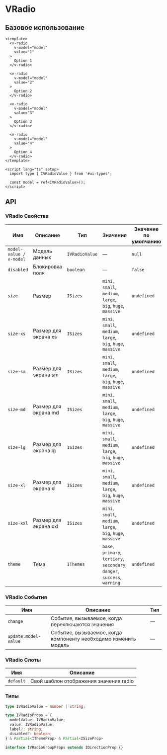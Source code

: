 # VRadio

## Базовое использование
```vue
<template>
  <v-radio
    v-model="model"
    value="1"
  >
    Option 1
  </v-radio>

  <v-radio
    v-model="model"
    value="2"
  >
    Option 2
  </v-radio>

  <v-radio
    v-model="model"
    value="3"
  >
    Option 3
  </v-radio>

  <v-radio
    v-model="model"
    value="4"
  >
    Option 4
  </v-radio>
</template>

<script lang="ts" setup>
  import type { IVRadioValue } from '#ui-types';

  const model = ref<IVRadioValue>();
</script>
```

## API

### VRadio Свойства
| Имя                     | Описание              | Тип            | Значения                                                                    | Значение по умолчанию | Обязательно | 
|-------------------------|-----------------------|----------------|-----------------------------------------------------------------------------|-----------------------|-------------|
| `model-value / v-model` | Модель данных         | `IVRadioValue` | —                                                                           | `null`                | `false`     |
| `disabled`              | Блокировка поля       | `boolean`      | —                                                                           | `false`               | `false`     |
| `size`                  | Размер                | `ISizes`       | `mini`, `small`, `medium`, `large`, `big`, `huge`, `massive`                | `undefined`           | `false`     |
| `size-xs`               | Размер для экрана xs  | `ISizes`       | `mini`, `small`, `medium`, `large`, `big`, `huge`, `massive`                | `undefined`           | `false`     |
| `size-sm`               | Размер для экрана sm  | `ISizes`       | `mini`, `small`, `medium`, `large`, `big`, `huge`, `massive`                | `undefined`           | `false`     |
| `size-md`               | Размер для экрана md  | `ISizes`       | `mini`, `small`, `medium`, `large`, `big`, `huge`, `massive`                | `undefined`           | `false`     |
| `size-lg`               | Размер для экрана lg  | `ISizes`       | `mini`, `small`, `medium`, `large`, `big`, `huge`, `massive`                | `undefined`           | `false`     |
| `size-xl`               | Размер для экрана xl  | `ISizes`       | `mini`, `small`, `medium`, `large`, `big`, `huge`, `massive`                | `undefined`           | `false`     |
| `size-xxl`              | Размер для экрана xxl | `ISizes`       | `mini`, `small`, `medium`, `large`, `big`, `huge`, `massive`                | `undefined`           | `false`     |
| `theme`                 | Тема                  | `IThemes`      | `base`, `primary`, `tertiary`, `secondary`, `danger`, `success`, `warning`  | `undefined`           | `false`     |

### VRadio События
| Имя                  | Описание                                                         | Тип |
|----------------------|------------------------------------------------------------------|-----|
| `change`             | Событие, вызываемое, когда переключаются значения                | —   |
| `update:model-value` | Событие, вызываемое, когда компоненту необходимо изменить модель | —   |

### VRadio Слоты
| Имя        | Описание                               |
|------------|----------------------------------------|
| `default`  | Свой шаблон отображения значения radio |

### Типы
```typescript
type IVRadioValue = number | string;

type IVRadioProps = {
  modelValue: IVRadioValue;
  value: IVRadioValue;
  label?: string;
  disabled?: boolean;
} & Partial<IThemeProp> & Partial<ISizeProp>

interface IVRadioGroupProps extends IDirectionProp {}
```
